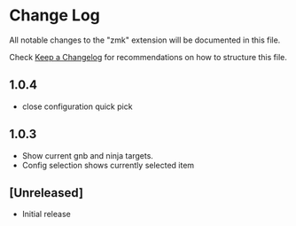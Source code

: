 # Change Log

All notable changes to the "zmk" extension will be documented in this file.

Check [Keep a Changelog](http://keepachangelog.com/) for recommendations on how to structure this file.

## 1.0.4
- close configuration quick pick

## 1.0.3
- Show current gnb and ninja targets.
- Config selection shows currently selected item

## [Unreleased]

- Initial release
